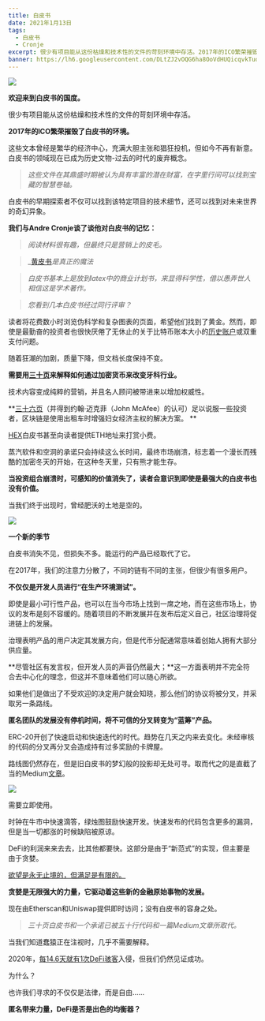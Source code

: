 ```yaml
---
title: 白皮书
date: 2021年1月13日
tags:
  - 白皮书
  - Cronje
excerpt: 很少有项目能从这份枯燥和技术性的文件的苛刻环境中存活。2017年的ICO繁荣摧毁了白皮书的环境。我们与Cronje一起回忆，追记怀旧传奇。
banner: https://lh6.googleusercontent.com/DLtZJ2vOQG6ha8OoVdHUQicqvkTuds7hfOvMjwAW-eI1CJz9aGdmWR-s0bYXYUC-EofJHMwqWJdFVzWWLHBKVhuU4OjygG_VXKcdjhxLy_amDC4qJD745z4tz2aXrKfI8wMxGUEx
---
```

![](https://lh6.googleusercontent.com/DLtZJ2vOQG6ha8OoVdHUQicqvkTuds7hfOvMjwAW-eI1CJz9aGdmWR-s0bYXYUC-EofJHMwqWJdFVzWWLHBKVhuU4OjygG_VXKcdjhxLy_amDC4qJD745z4tz2aXrKfI8wMxGUEx)

**欢迎来到白皮书的国度。**

很少有项目能从这份枯燥和技术性的文件的苛刻环境中存活。

**2017年的ICO繁荣摧毁了白皮书的环境。**

这些文本曾经是繁华的经济中心，充满大胆主张和猖狂投机，但如今不再有新意。白皮书的领域现在已成为历史文物-过去的时代的废弃概念。

> _这些文件在其鼎盛时期被认为具有丰富的潜在财富，在字里行间可以找到宝藏的智慧卷轴。_

白皮书的早期探索者不仅可以找到该特定项目的技术细节，还可以找到对未来世界的奇幻异象。

**我们与Andre Cronje谈了谈他对白皮书的记忆：**

> _阅读材料很有趣，但最终只是营销上的皮毛。_

> _[黄皮书](https://ethereum.github.io/yellowpaper/paper.pdf)_是真正的魔法_

> _白皮书基本上是放到latex中的商业计划书，来显得科学性，借以愚弄世人相信这是学术著作。_

> _您看到几本白皮书经过同行评审？_

读者将花费数小时浏览伪科学和复杂图表的页面，希望他们找到了黄金。然而，即使是最勤奋的投资者也很快厌倦了无休止的关于比特币账本大小的[历史账户](https://s3.amazonaws.com/hathor-public-files/hathor-white-paper.pdf)或双重支付问题。

随着狂潮的加剧，质量下降，但文档长度保持不变。

**需要用[三十页](https://dentacoin.com/assets/uploads/whitepaper.pdf)来解释如何通过加密货币来改变牙科行业。**

技术内容变成纯粹的营销，并且名人顾问被带进来以增加权威性。

**[三十六页](https://web.archive.org/web/20180518182304/http://pinktaxi.io/pdf/whitepaper.pdf)（并得到约翰·迈克菲（John McAfee）的认可）足以说服一些投资者，区块链是使用出租车时增强妇女经济主权的解决方案。 **

[HEX](https://docs.google.com/document/d/1P0ZDaBQx4ghkdX5IUwZb1n8ThvYf7i22MSt9Gm00JRU/edit)白皮书甚至向读者提供ETH地址来打赏小费。

蒸汽软件和空洞的承诺只会持续这么长时间，最终市场崩溃，标志着一个漫长而残酷的加密冬天的开始，在这种冬天里，只有熊才能生存。

**当投资组合崩溃时，可感知的价值消失了，读者会意识到即使是最强大的白皮书也没有价值。**

当我们终于出现时，曾经肥沃的土地是空的。

![](https://lh3.googleusercontent.com/GchrfZQqZFBMI6NtQekAV9xAgnn8iLP-XS7X_ZMzxL_XELG9Nhd7VkEdvEzRdeKvMbYu47YW6c6GhIzXJTTXzNECfu-hLlK2vbu7Drcho22IAuFkRJLKJq0oRZJSobdbFRzbZX81)

**一个新的季节**

白皮书消失不见，但损失不多。能运行的产品已经取代了它。

在2017年，我们的注意力分散了，不同的链有不同的主张，但很少有很多用户。

**不仅仅是开发人员进行“在生产环境测试”。**

即使是最小可行性产品，也可以在当今市场上找到一席之地，而在这些市场上，协议的发布是刻不容缓的。随着项目的不断发展并在发布后定义自己，社区治理将促进链上的发展。

治理表明产品的用户决定其发展方向，但是代币分配通常意味着创始人拥有大部分供应量。

**尽管社区有发言权，但开发人员的声音仍然最大；**这一方面表明并不完全符合去中心化的理念，但这并不意味着他们可以随心所欲。

如果他们是做出了不受欢迎的决定用户就会知晓，那么他们的协议将被分叉，并采取另一条路线。

**匿名团队的发展没有停机时间，将不可信的分叉转变为“蓝筹”产品。**

ERC-20开创了快速启动和快速迭代的时代。趋势在几天之内来去变化。未经审核的代码的分叉再分叉会造成持有过多奖励的卡牌屋。

路线图仍然存在，但是旧白皮书的梦幻般的投影却无处可寻。取而代之的是直截了当的Medium[文章](https://medium.com/iearn/yfi-df84573db81)。

![](https://lh3.googleusercontent.com/248sbOOCAmIH8wNLQXzuEXuNr_E3I9IkvLaHrp9iIKWir_TLu3j5aG04HKPqPR0YLFJ1TYLSG3rA0GHXa9it_Dvs42FqzHnQYXilGcPqz9qVEcEwT7TXXfCv53OpWWHaSLOXeCrC)

需要立即使用。

时钟在牛市中快速滴答，绿烛图鼓励快速开发。快速发布的代码包含更多的漏洞，但是当一切都涨的时候缺陷被原谅。

DeFi的利润来来去去，比其他都要快。这部分是由于“新范式”的实现，但主要是由于贪婪。

[欲望是永无止境的，但满足是有限的。](https://insights.deribit.com/market-research/on-reflexivity-and-imitation-part-2/)

**贪婪是无限强大的力量，它驱动着这些新的金融原始事物的发展。**

现在由Etherscan和Uniswap提供即时访问；没有白皮书的容身之处。

> *三十页白皮书和一个承诺已被五十行代码和一篇Medium文章所取代。*

当我们知道蠢猿正在注视时，几乎不需要解释。

2020年，[每14.6天就有1次DeFi骇客](https://blockthreat.substack.com/p/blockthreat-2020-a-year-in-review)入侵，但我们仍然见证成功。

为什么？

也许我们寻求的不仅仅是法律，而是自由……

**匿名带来力量，DeFi是否是出色的均衡器？**
